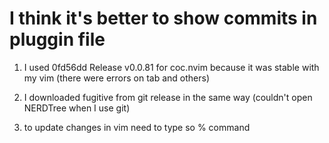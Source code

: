 # I think it's better to show commits in pluggin file
1) I used 
0fd56dd Release v0.0.81
for coc.nvim because it was stable with my vim
(there were errors on tab and others)

2) I downloaded fugitive from git release in the same way
(couldn't open NERDTree when I use git)

3) to update changes in vim need to type so % command

